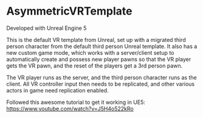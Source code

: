 # AsymmetricVRTemplate

Developed with Unreal Engine 5

This is the default VR template from Unreal, set up with a migrated third person character from the default third person Unreal template. It also has a new custom game mode, which works with a server/client setup to automatically create and possess new player pawns so that the VR player gets the VR pawn, and the reset of the players get a 3rd person pawn.

The VR player runs as the server, and the third person character runs as the client. All VR controller input then needs to be replicated, and other various actors in game need replication enabled.

Followed this awesome tutorial to get it working in UE5:
https://www.youtube.com/watch?v=J5H4o522kRo
